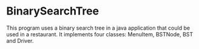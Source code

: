 # BinarySearchTree

This program uses a binary search tree in a java application that
could be used in a restaurant. It implements four classes: MenuItem, BSTNode, BST and Driver.
